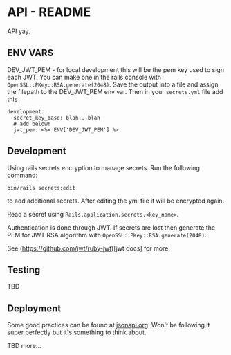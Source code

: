 # API - README

API yay.

## ENV VARS
DEV_JWT_PEM - for local development this will be the pem key used to sign each JWT. You can make one
in the rails console with `OpenSSL::PKey::RSA.generate(2048)`. Save the output into a file and
assign the filepath to the DEV_JWT_PEM env var. Then in your `secrets.yml` file add this

```
development:
  secret_key_base: blah...blah
  # add below!
  jwt_pem: <%= ENV['DEV_JWT_PEM'] %>
```

## Development
Using rails secrets encryption to manage secrets. Run the following command:

`bin/rails secrets:edit`

to add additional secrets. After editing the yml file it will be encrypted again.

Read a secret using `Rails.application.secrets.<key_name>`.

Authentication is done through JWT. If secrets are lost then generate the PEM for
JWT RSA algorithm with `OpenSSL::PKey::RSA.generate(2048)`.

See (https://github.com/jwt/ruby-jwt)[jwt docs] for more.

## Testing
TBD

## Deployment
Some good practices can be found at [jsonapi.org](http://jsonapi.org/). Won't be following it super
perfectly but it's something to think about.

TBD more...
